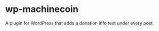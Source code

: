 wp-machinecoin
==============

A plugin for WordPress that adds a donation info text under every post.
